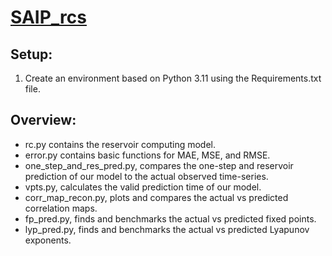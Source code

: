 # <ins> SAIP_rcs <ins>

## Setup:
1. Create an environment based on Python 3.11 using the Requirements.txt file.

## Overview:
* rc.py contains the reservoir computing model.
* error.py contains basic functions for MAE, MSE, and RMSE.
* one_step_and_res_pred.py, compares the one-step and reservoir prediction of our model to the actual observed time-series.
* vpts.py, calculates the valid prediction time of our model.
* corr_map_recon.py, plots and compares the actual vs predicted correlation maps.
* fp_pred.py, finds and benchmarks the actual vs predicted fixed points.
* lyp_pred.py, finds and benchmarks the actual vs predicted Lyapunov exponents.
